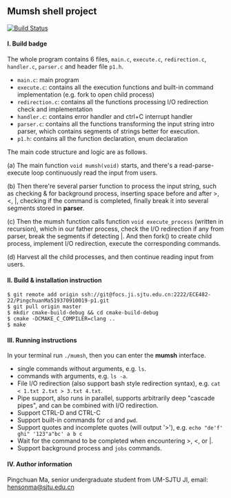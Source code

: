 ## Mumsh shell project

[![Build Status](https://focs.ji.sjtu.edu.cn:2222/api/badges/ECE482-22/PingchuanMa519370910019-p1/status.svg?ref=refs/heads/master)](https://focs.ji.sjtu.edu.cn:2222/ECE482-22/PingchuanMa519370910019-p1)

#### I. Build badge
The whole program contains 6 files, `main.c`, `execute.c`, `redirection.c`, `handler.c`, `parser.c` and header file `p1.h`.
- `main.c`: main program
- `execute.c`: contains all the execution functions and built-in command implementation (e.g. fork to open child process)
- `redirection.c`: contains all the functions processing I/O redirection check and implementation
- `handler.c`: contains error handler and ctrl+C interrupt handler
- `parser.c`: contains all the functions transforming the input string intro parser, which contains segments of strings better for execution.
- `p1.h`: contains all the function declaration, enum declaration

The main code structure and logic are as follows.

(a) The main function `void mumsh(void)` starts, and there's a read-parse-execute loop continuously read the input from users.

(b) Then there're several parser function to process the input string, such as checking & for background process, inserting space before and after >, <, |, checking if the command is completed, finally break it into several segments stored in **parser**.

(c) Then the mumsh function calls function `void execute_process` (written in recursion), which in our father process, check the I/O redirection if any from parser, break the segments if detecting |. And then fork() to create child process, implement I/O redirection, execute the corresponding commands.

(d) Harvest all the child processes, and then continue reading input from users. 

#### II. Build & installation instruction
```shell
$ git remote add origin ssh://git@focs.ji.sjtu.edu.cn:2222/ECE482-22/PingchuanMa519370910019-p1.git
$ git pull origin master
$ mkdir cmake-build-debug && cd cmake-build-debug
$ cmake -DCMAKE_C_COMPILER=clang ..
$ make
```

#### III. Running instructions
In your terminal run `./mumsh`, then you can enter the **mumsh** interface.
- single commands without arguments, e.g. `ls`.
- commands with arguments, e.g. `ls -a`.
- File I/O redirection (also support bash style redirection syntax), e.g. `cat < 1.txt 2.txt > 3.txt 4.txt`. 
- Pipe support, also runs in parallel, supports arbitrarily deep "cascade pipes", and can be combined with I/O redirection.
- Support CTRL-D and CTRL-C
- Support built-in commands for `cd` and `pwd`.
- Support quotes and incomplete quotes (will output '>'), e.g. `echo "de'f' ghi" '123"a"bc' a b c`
- Wait for the command to be completed when encountering >, <, or |.
- Support background process and `jobs` commands.


#### IV. Author information
Pingchuan Ma, senior undergraduate student from UM-SJTU JI, email: hensonma@sjtu.edu.cn



